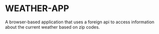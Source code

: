 # WEATHER-APP
A browser-based application that uses a foreign api to access information about the current weather based on zip codes.
